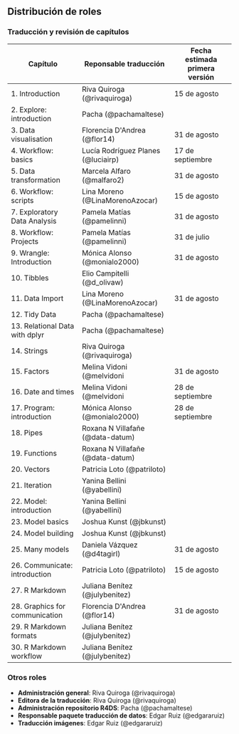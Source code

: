 ## Distribución de roles

### Traducción y revisión de capítulos

| Capítulo | Reponsable traducción | Fecha estimada primera versión |
|----------|-----------------------| -----------------------|
| 1. Introduction | Riva Quiroga (@rivaquiroga) | 15 de agosto |
| 2. Explore: introduction | Pacha (@pachamaltese) |
| 3. Data visualisation | Florencia D'Andrea (@flor14) | 31 de agosto |
| 4. Workflow: basics | Lucía Rodríguez Planes (@luciairp) | 17 de septiembre |
| 5. Data transformation | Marcela Alfaro (@malfaro2) | 31 de agosto |
| 6. Workflow: scripts | Lina Moreno (@LinaMorenoAzocar) | 15 de agosto |
| 7. Exploratory Data Analysis | Pamela Matías (@pamelinni) | 31 de agosto |
| 8. Workflow: Projects | Pamela Matías (@pamelinni) | 31 de julio |
| 9. Wrangle: Introduction | Mónica Alonso (@monialo2000)|31 de agosto |
| 10. Tibbles | Elio Campitelli (@d_olivaw) |
| 11. Data Import | Lina Moreno (@LinaMorenoAzocar) | 31 de agosto |
| 12. Tidy Data | Pacha (@pachamaltese) |
| 13. Relational Data with dplyr | Pacha (@pachamaltese) |
| 14. Strings | Riva Quiroga (@rivaquiroga) |
| 15. Factors | Melina Vidoni (@melvidoni | 31 de agosto |
| 16. Date and times | Melina Vidoni (@melvidoni | 28 de septiembre |
| 17. Program: introduction | Mónica Alonso (@monialo2000)| 28 de septiembre |
| 18. Pipes | Roxana N Villafañe (@data-datum) |
| 19. Functions | Roxana N Villafañe (@data-datum)|
| 20. Vectors | Patricia Loto (@patriloto) |
| 21. Iteration | Yanina Bellini (@yabellini) |
| 22. Model: introduction | Yanina Bellini (@yabellini) |
| 23. Model basics | Joshua Kunst (@jbkunst) |
| 24. Model building | Joshua Kunst (@jbkunst) |
| 25. Many models | Daniela Vázquez (@d4tagirl) | 31 de agosto |
| 26. Communicate: introduction | Patricia Loto (@patriloto) | 15 de agosto |
| 27. R Markdown | Juliana Benítez (@julybenitez) |
| 28. Graphics for communication | Florencia D'Andrea (@flor14) | 31 de agosto |
| 29. R Markdown formats | Juliana Benítez (@julybenitez) |
| 30. R Markdown workflow | Juliana Benítez (@julybenitez) |

### Otros roles

* __Administración general__: Riva Quiroga (@rivaquiroga)
* __Editora de la traducción__: Riva Quiroga (@rivaquiroga)
* __Administración repositorio R4DS__: Pacha (@pachamaltese)
* __Responsable paquete traducción de datos__: Edgar Ruiz (@edgararuiz)
* __Traducción imágenes__: Edgar Ruiz (@edgararuiz)
